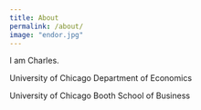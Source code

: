 ```yaml
---
title: About
permalink: /about/
image: "endor.jpg"
---
```



I am Charles. 

University of Chicago Department of Economics

University of Chicago Booth School of Business

